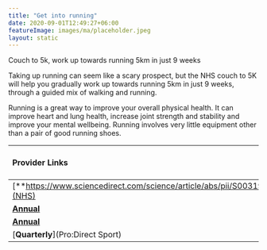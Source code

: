 ```yaml
---
title: "Get into running"
date: 2020-09-01T12:49:27+06:00
featureImage: images/ma/placeholder.jpeg
layout: static
---
```


Couch to 5k, work up towards running 5km in just 9 weeks

Taking up running can seem like a scary prospect, but the NHS couch to 5K will help you gradually work up towards running 5km in just 9 weeks, through a guided mix of walking and running.

Running is a great way to improve your overall physical health. It can improve heart and lung health, increase joint strength and stability and improve your mental wellbeing. Running involves very little equipment other than a pair of good running shoes.

| Provider Links      | Free or Paid  |  
| :-----------          | :--------------:      |  
| [**https://www.sciencedirect.com/science/article/abs/pii/S0031938407002016**](NHS) | Online | 
| [**Annual**](Strava) | Online | 
| [**Annual**](Parkrun) | Online | 
| [**Quarterly**](Pro:Direct Sport) |  | 
  

<br/><br/>






